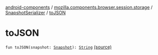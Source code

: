 [android-components](../../index.md) / [mozilla.components.browser.session.storage](../index.md) / [SnapshotSerializer](index.md) / [toJSON](./to-j-s-o-n.md)

# toJSON

`fun toJSON(snapshot: `[`Snapshot`](../../mozilla.components.browser.session/-session-manager/-snapshot/index.md)`): `[`String`](https://kotlinlang.org/api/latest/jvm/stdlib/kotlin/-string/index.html) [(source)](https://github.com/mozilla-mobile/android-components/blob/master/components/browser/session/src/main/java/mozilla/components/browser/session/storage/SnapshotSerializer.kt#L35)